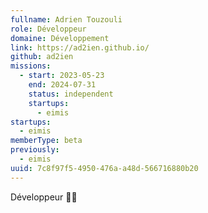 ```yaml
---
fullname: Adrien Touzouli
role: Développeur
domaine: Développement
link: https://ad2ien.github.io/
github: ad2ien
missions:
  - start: 2023-05-23
    end: 2024-07-31
    status: independent
    startups:
      - eimis
startups:
  - eimis
memberType: beta
previously:
  - eimis
uuid: 7c8f97f5-4950-476a-a48d-566716880b20
---
```

Développeur 🧑‍💻